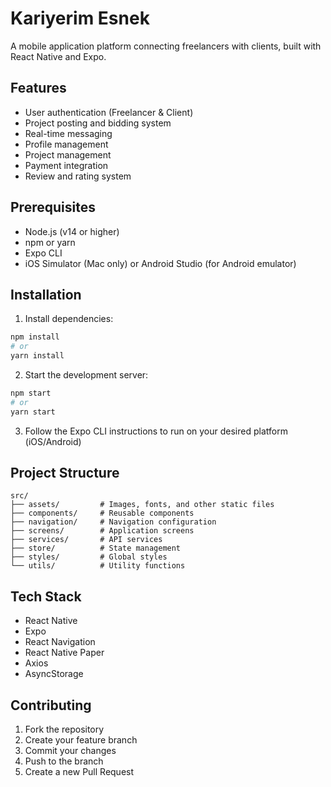 # Kariyerim Esnek

A mobile application platform connecting freelancers with clients, built with React Native and Expo.

## Features

- User authentication (Freelancer & Client)
- Project posting and bidding system
- Real-time messaging
- Profile management
- Project management
- Payment integration
- Review and rating system

## Prerequisites

- Node.js (v14 or higher)
- npm or yarn
- Expo CLI
- iOS Simulator (Mac only) or Android Studio (for Android emulator)

## Installation

1. Install dependencies:
```bash
npm install
# or
yarn install
```

2. Start the development server:
```bash
npm start
# or
yarn start
```

3. Follow the Expo CLI instructions to run on your desired platform (iOS/Android)

## Project Structure

```
src/
├── assets/         # Images, fonts, and other static files
├── components/     # Reusable components
├── navigation/     # Navigation configuration
├── screens/        # Application screens
├── services/       # API services
├── store/          # State management
├── styles/         # Global styles
└── utils/          # Utility functions
```

## Tech Stack

- React Native
- Expo
- React Navigation
- React Native Paper
- Axios
- AsyncStorage

## Contributing

1. Fork the repository
2. Create your feature branch
3. Commit your changes
4. Push to the branch
5. Create a new Pull Request
